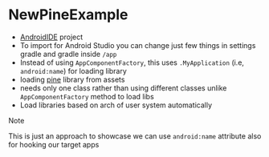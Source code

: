 # NewPineExample

- [AndroidIDE](https://m.androidide.com/) project
- To import for Android Studio you can change just few things in settings gradle and gradle inside `/app`
- Instead of using `AppComponentFactory`, this uses `.MyApplication` (i.e, `android:name`) for loading library
- loading [pine](https://github.com/canyie/pine) library from assets
- needs only one class rather than using different classes unlike `AppComponentFactory` method to load libs
- Load libraries based on arch of user system automatically

> [!NOTE]
> This is just an approach to showcase we can use `android:name` attribute also for hooking our target apps
